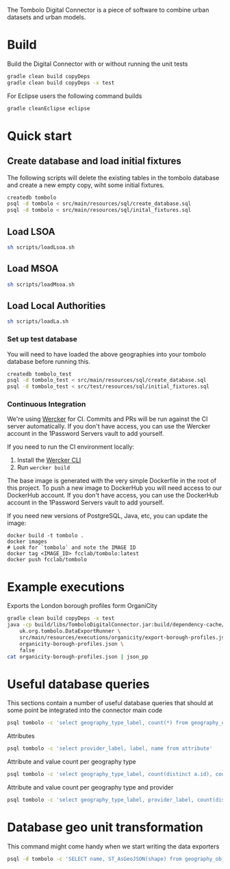 The Tombolo Digital Connector is a piece of software to combine urban datasets and urban models.

# Build

Build the Digital Connector with or without running the unit tests

```bash
gradle clean build copyDeps
gradle clean build copyDeps -x test
```

For Eclipse users the following command builds 

```bash
gradle cleanEclipse eclipse
```

# Quick start

## Create database and load initial fixtures

The following scripts will delete the existing tables in the tombolo database and create a new empty copy, wiht some initial fixtures.

```bash
createdb tombolo
psql -d tombolo < src/main/resources/sql/create_database.sql
psql -d tombolo < src/main/resources/sql/inital_fixtures.sql
```

## Load LSOA

```bash
sh scripts/loadLsoa.sh
```

## Load MSOA

```bash
sh scripts/loadMsoa.sh
```

## Load Local Authorities

```bash
sh scripts/loadLa.sh
```

### Set up test database

You will need to have loaded the above geographies into your
tombolo database before running this.

```bash
createdb tombolo_test
psql -d tombolo_test < src/main/resources/sql/create_database.sql
psql -d tombolo_test < src/test/resources/sql/initial_fixtures.sql
```

### Continuous Integration

We're using [Wercker](http://wercker.com/) for CI. Commits and PRs will be run
against the CI server automatically. If you don't have access, you can use the
Wercker account in the 1Password Servers vault to add yourself.

If you need to run the CI environment locally:

1. Install the [Wercker CLI](http://wercker.com/cli/install)
2. Run `wercker build`

The base image is generated with the very simple Dockerfile in the root of this
project. To push a new image to DockerHub you will need access to our DockerHub
account. If you don't have access, you can use the DockerHub account in the
1Password Servers vault to add yourself.

If you need new versions of PostgreSQL, Java, etc, you can update the image:

```
docker build -t tombolo .
docker images
# Look for `tombolo` and note the IMAGE ID
docker tag <IMAGE_ID> fcclab/tombolo:latest
docker push fcclab/tombolo
```

# Example executions

Exports the London borough profiles form OrganiCity

```bash
gradle clean build copyDeps -x test
java -cp build/libs/TomboloDigitalConnector.jar:build/dependency-cache/* \
	uk.org.tombolo.DataExportRunner \
	src/main/resources/executions/organicity/export-borough-profiles.json \
	organicity-borough-profiles.json \
	false
cat organicity-borough-profiles.json | json_pp
```

# Useful database queries

This sections contain a number of useful database queries that should at some point be integrated into the connector main code

```bash
psql tombolo -c 'select geography_type_label, count(*) from geography_object group by geography_type_label'
```

Attributes
```bash
psql tombolo -c 'select provider_label, label, name from attribute'
```

Attribute and value count per geography type
```bash
psql tombolo -c 'select geography_type_label, count(distinct a.id), count(distinct value) as values from timed_value as tv left join geography_object as go on (tv.geography_id = go.id) left join attribute as a on (tv.attribute_id = a.id) group by geography_type_label'
```

Attribute and value count per geography type and provider
```bash
psql tombolo -c 'select geography_type_label, provider_label, count(distinct a.id), count(distinct value) as values from timed_value as tv left join geography_object as go on (tv.geography_id = go.id) left join attribute as a on (tv.attribute_id = a.id) group by geography_type_label, provider_label'
```

# Database geo unit transformation

This command might come handy when we start writing the data exporters

```bash
psql -d tombolo -c 'SELECT name, ST_AsGeoJSON(shape) from geography_object where limit 1'
```